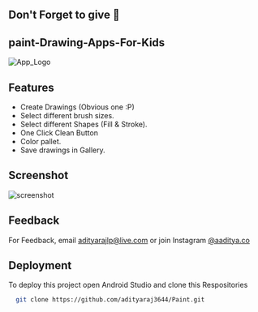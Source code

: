 ## Don't Forget to give 🌟
## paint-Drawing-Apps-For-Kids
![App_Logo](https://cdn140.picsart.com/362154715016201.png?type=webp&to=min&r=1024)


## Features

- Create Drawings (Obvious one :P)
- Select different brush sizes.
- Select different Shapes (Fill & Stroke).
- One Click Clean Button
- Color pallet.
- Save drawings in Gallery.

## Screenshot

![screenshot](https://cdn131.picsart.com/362149976048201.jpg?type=webp&to=min&r=1024)



## Feedback

For Feedback, email adityarajlp@live.com or join Instagram [@aaditya.co](https://www.instagram.com/aaditya.co)

  
## Deployment

To deploy this project open Android Studio and clone this Respositories

```bash
  git clone https://github.com/adityaraj3644/Paint.git
```

  
